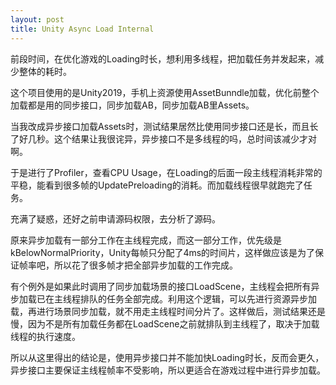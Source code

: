 ```yaml
---
layout: post
title: Unity Async Load Internal
---
```


前段时间，在优化游戏的Loading时长，想利用多线程，把加载任务并发起来，减少整体的耗时。

这个项目使用的是Unity2019，手机上资源使用AssetBunndle加载，优化前整个加载都是用的同步接口，同步加载AB，同步加载AB里Assets。

当我改成异步接口加载Assets时，测试结果居然比使用同步接口还是长，而且长了好几秒。这个结果让我很诧异，异步接口不是多线程的吗，总时间该减少才对啊。

于是进行了Profiler，查看CPU Usage，在Loading的后面一段主线程消耗非常的平稳，能看到很多帧的UpdatePreloading的消耗。而加载线程很早就跑完了任务。

充满了疑惑，还好之前申请源码权限，去分析了源码。

原来异步加载有一部分工作在主线程完成，而这一部分工作，优先级是kBelowNormalPriority，Unity每帧只分配了4ms的时间片，这样做应该是为了保证帧率吧，所以花了很多帧才把全部异步加载的工作完成。

有个例外是如果此时调用了同步加载场景的接口LoadScene，主线程会把所有异步加载已在主线程排队的任务全部完成。利用这个逻辑，可以先进行资源异步加载，再进行场景同步加载，就不用走主线程时间分片了。这样做后，测试结果还是慢，因为不是所有加载任务都在LoadScene之前就排队到主线程了，取决于加载线程的执行速度。

所以从这里得出的结论是，使用异步接口并不能加快Loading时长，反而会更久，异步接口主要保证主线程帧率不受影响，所以更适合在游戏过程中进行异步加载。
